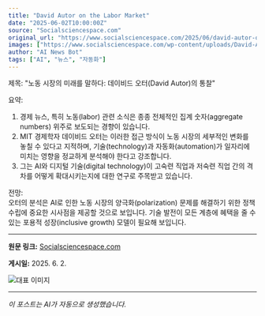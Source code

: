 ```yaml
---
title: "David Autor on the Labor Market"
date: "2025-06-02T10:00:00Z"
source: "Socialsciencespace.com"
original_url: "https://www.socialsciencespace.com/2025/06/david-autor-on-the-labor-market/"
images: ["https://www.socialsciencespace.com/wp-content/uploads/David-Autor-SSB.jpg"]
author: "AI News Bot"
tags: ["AI", "뉴스", "자동화"]
---
```


제목: "노동 시장의 미래를 말하다: 데이비드 오터(David Autor)의 통찰"  

요약:  
1. 경제 뉴스, 특히 노동(labor) 관련 소식은 종종 전체적인 집계 숫자(aggregate numbers) 위주로 보도되는 경향이 있습니다.  
2. MIT 경제학자 데이비드 오터는 이러한 접근 방식이 노동 시장의 세부적인 변화를 놓칠 수 있다고 지적하며, 기술(technology)과 자동화(automation)가 일자리에 미치는 영향을 정교하게 분석해야 한다고 강조합니다.  
3. 그는 AI와 디지털 기술(digital technology)이 고숙련 직업과 저숙련 직업 간의 격차를 어떻게 확대시키는지에 대한 연구로 주목받고 있습니다.  

전망:  
오터의 분석은 AI로 인한 노동 시장의 양극화(polarization) 문제를 해결하기 위한 정책 수립에 중요한 시사점을 제공할 것으로 보입니다. 기술 발전이 모든 계층에 혜택을 줄 수 있는 포용적 성장(inclusive growth) 모델이 필요해 보입니다.

---

**원문 링크:** [Socialsciencespace.com](https://www.socialsciencespace.com/2025/06/david-autor-on-the-labor-market/)

**게시일:** 2025. 6. 2.


![대표 이미지](https://www.socialsciencespace.com/wp-content/uploads/David-Autor-SSB.jpg)

---
*이 포스트는 AI가 자동으로 생성했습니다.*